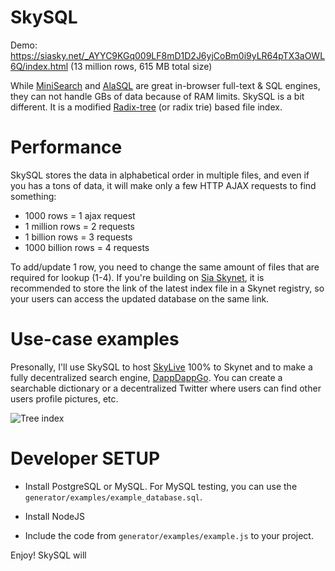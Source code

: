 # SkySQL

Demo: https://siasky.net/_AYYC9KGq009LF8mD1D2J6yjCoBm0i9yLR64pTX3aOWL6Q/index.html (13 million rows, 615 MB total size)

While [MiniSearch](https://github.com/lucaong/minisearch) and [AlaSQL](http://alasql.org/) are great in-browser full-text & SQL engines,
they can not handle GBs of data because of RAM limits.
SkySQL is a bit different. It is a modified [Radix-tree](https://en.wikipedia.org/wiki/Radix_tree) (or radix trie) based file index.

# Performance

SkySQL stores the data in alphabetical order in multiple files, and even if you has a tons of data, it will make only a few HTTP AJAX requests to find something:

- 1000 rows = 1 ajax request
- 1 million rows = 2 requests
- 1 billion rows = 3 requests
- 1000 billion rows = 4 requests

To add/update 1 row, you need to change the same amount of files that are required for lookup (1-4).
If you're building on [Sia Skynet](https://siasky.net), it is recommended to store the link of the latest index
file in a Skynet registry, so your users can access the updated database on the same link.

# Use-case examples

Presonally, I'll use SkySQL to host [SkyLive](https://skylive.coolhd.hu) 100% to Skynet and to make a fully decentralized search engine, [DappDappGo](https://dappdappgo.coolhd.hu).
You can create a searchable dictionary or a decentralized Twitter where users can find other users profile pictures, etc.


![Tree index](https://www.researchgate.net/profile/Philippe_Fournier_Viger/publication/263696690/figure/fig1/AS:296556428316691@1447715970966/A-Prediction-Tree-PT-Inverted-Index-II-and-Lookup-Table-LT.png)

# Developer SETUP

- Install PostgreSQL or MySQL. For MySQL testing, you can use the `generator/examples/example_database.sql`.

- Install NodeJS

- Include the code from `generator/examples/example.js` to your project.

Enjoy! SkySQL will 
